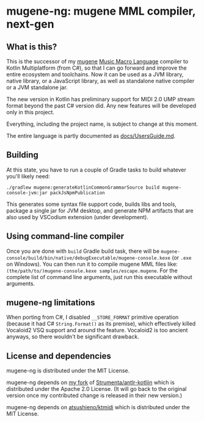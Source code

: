 # mugene-ng: mugene MML compiler, next-gen

## What is this?

This is the successor of my [mugene](https://github.com/atsushieno/mugene/) [Music Macro Language](https://en.wikipedia.org/wiki/Music_Macro_Language) compiler to Kotlin Multiplatform (from C#), so that I can go forward and improve the entire ecosystem and toolchains. Now it can be used as a JVM library, native library, or a JavaScript library, as well as standalone native compiler or a JVM standalone jar.

The new version in Kotlin has preliminary support for MIDI 2.0 UMP stream format beyond the past C# version did. Any new features will be developed only in this project.

Everything, including the project name, is subject to change at this moment.

The entire language is partly documented as [docs/UsersGuide.md](./docs/UsersGuide.md).

## Building

At this state, you have to run a couple of Gradle tasks to build whatever you'll likely need:

```
./gradlew mugene:generateKotlinCommonGrammarSource build mugene-console-jvm:jar packJsNpmPublication
```

This generates some syntax file support code, builds libs and tools, package a single jar for JVM desktop, and generate NPM artifacts that are also used by VSCodium extension (under development).

## Using command-line compiler

Once you are done with `build` Gradle build task, there will be `mugene-console/build/bin/native/debugExecutable/mugene-console.kexe` (or `.exe` on Windows). You can then run it to compile mugene MML files like: `(the/path/to/)mugene-console.kexe samples/escape.mugene`. For the complete list of command line arguments, just run this executable without arguments.

## mugene-ng limitations

When porting from C#, I disabled `__STORE_FORMAT` primitive operation (because it had C# `String.Format()` as its premise), which effectively killed Vocaloid2 VSQ support and around the feature. Vocaloid2 is too ancient anyways, so there wouldn't be significant drawback.

## License and dependencies

mugene-ng is distributed under the MIT License.

mugene-ng depends on [my fork](https://github.com/atsushieno/antlr-kotlin/tree/main) of [Strumenta/antlr-kotliin](https://github.com/Strumenta/antlr-kotlin) which is distributed under the Apache 2.0 License. (It will go back to the original version once my contributed change is released in their new version.)

mugene-ng depends on [atsushieno/ktmidi](https://github.com/atsushieno/ktmidi) which is distributed under the MIT License.
